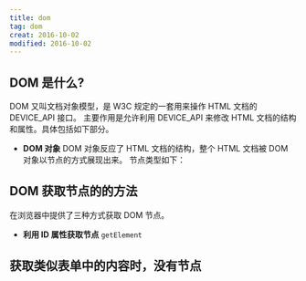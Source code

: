 ```yaml
---
title: dom    
tag: dom      
creat: 2016-10-02      
modified: 2016-10-02      
---
```


## DOM 是什么?

DOM 又叫文档对象模型，是 W3C 规定的一套用来操作 HTML 文档的 DEVICE_API 接口。
主要作用是允许利用 DEVICE_API 来修改 HTML 文档的结构和属性。具体包括如下部分。

* **DOM 对象**
DOM 对象反应了 HTML 文档的结构，整个 HTML 文档被 DOM 对象以节点的方式展现出来。
节点类型如下：

## DOM 获取节点的的方法

在浏览器中提供了三种方式获取 DOM 节点。

* **利用 ID 属性获取节点**
    `getElement`

## 获取类似表单中的内容时，没有节点
